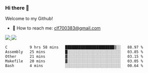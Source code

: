 ### Hi there 👋

<!--
**clingfei/clingfei** is a ✨ _special_ ✨ repository because its `README.md` (this file) appears on your GitHub profile.

Here are some ideas to get you started:

- 🔭 I’m currently working on ...
- 🌱 I’m currently learning ...
- 👯 I’m looking to collaborate on ...
- 🤔 I’m looking for help with ...
- 💬 Ask me about ...
- 📫 How to reach me: ...
- 😄 Pronouns: ...
- ⚡ Fun fact: ...
-->
Welcome to my Github!
- 📧 How to reach me: clf700383@gmail.com

<a href="https://github.com/anuraghazra/github-readme-stats">
  <img src="https://github-readme-stats.vercel.app/api?username=clingfei&count_private=true&show_icons=true&include_all_commits=true&line_height=21&hide_border=true&repo=github-readme-stats" />
</a>
<a href="https://github.com/anuraghazra/convoychat">
  <img src="https://github-readme-stats.vercel.app/api/top-langs/?username=clingfei&hide=Tcl,Perl,Makefile,CSS,HTML,Yacc,Lex,Verilog&langs_count=6&layout=compact&hide_border=true&repo=convoychat" />
</a>

<!--START_SECTION:waka-->

```txt
C          9 hrs 58 mins   ██████████████████████▒░░   88.97 %
Assembly   25 mins         █░░░░░░░░░░░░░░░░░░░░░░░░   03.85 %
Other      21 mins         ▓░░░░░░░░░░░░░░░░░░░░░░░░   03.15 %
Makefile   20 mins         ▓░░░░░░░░░░░░░░░░░░░░░░░░   03.05 %
Bash       4 mins          ░░░░░░░░░░░░░░░░░░░░░░░░░   00.64 %
```

<!--END_SECTION:waka-->
